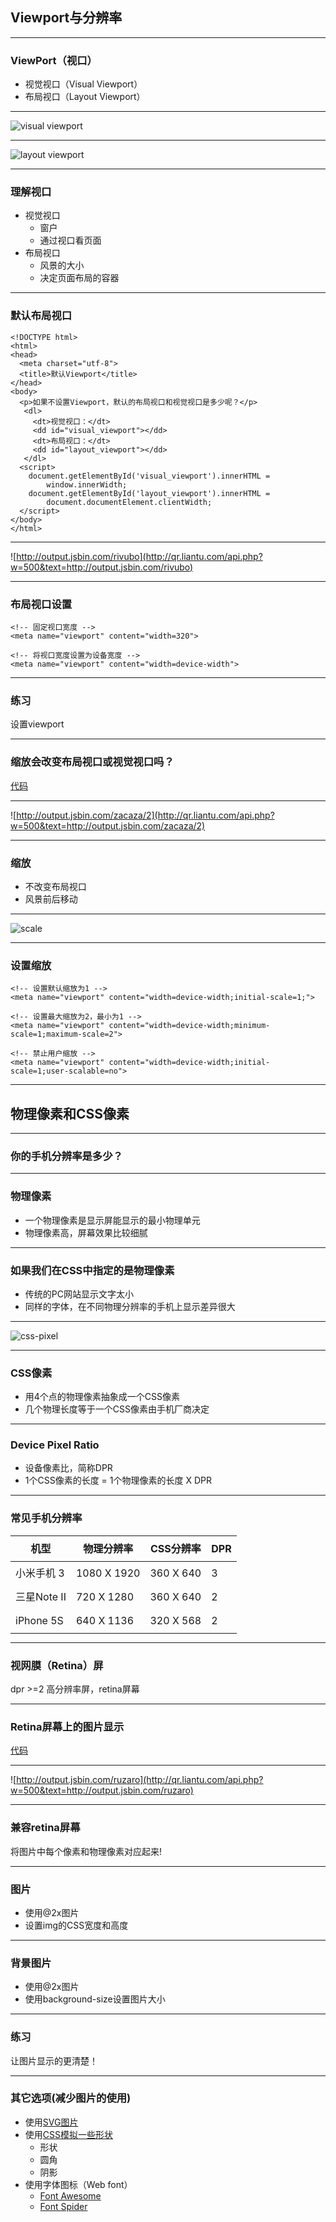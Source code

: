 ## Viewport与分辨率

---

### ViewPort（视口）

* 视觉视口（Visual Viewport）
* 布局视口（Layout Viewport）

---

![visual viewport](img/mobile/visual-viewport.png)

---

![layout viewport](img/mobile/layout-viewport.png)

---

### 理解视口

* 视觉视口
	- 窗户
	- 通过视口看页面
* 布局视口
	- 风景的大小
	- 决定页面布局的容器

---

### 默认布局视口

```markup
<!DOCTYPE html>
<html>
<head>
  <meta charset="utf-8">
  <title>默认Viewport</title>
</head>
<body>
  <p>如果不设置Viewport，默认的布局视口和视觉视口是多少呢？</p>
   <dl>
     <dt>视觉视口：</dt>
     <dd id="visual_viewport"></dd>
     <dt>布局视口：</dt>
     <dd id="layout_viewport"></dd>
   </dl>
  <script>
    document.getElementById('visual_viewport').innerHTML = 
		window.innerWidth;
    document.getElementById('layout_viewport').innerHTML = 
		document.documentElement.clientWidth;
  </script>
</body>
</html>
```

---

![http://output.jsbin.com/rivubo](http://qr.liantu.com/api.php?w=500&text=http://output.jsbin.com/rivubo)

---

### 布局视口设置

```markup
<!-- 固定视口宽度 -->
<meta name="viewport" content="width=320">

<!-- 将视口宽度设置为设备宽度 -->
<meta name="viewport" content="width=device-width">
```

---

### 练习

设置viewport

---

### 缩放会改变布局视口或视觉视口吗？

<!--<iframe src="http://jsbin.com/zacaza/2/embed?html,js" width="800" height="500"></iframe>-->
[代码](http://jsbin.com/zacaza/2/embed?html,js)

---

![http://output.jsbin.com/zacaza/2](http://qr.liantu.com/api.php?w=500&text=http://output.jsbin.com/zacaza/2)

---

### 缩放

* 不改变布局视口
* 风景前后移动

---

![scale](img/mobile/scale.png)

---

### 设置缩放

```markup
<!-- 设置默认缩放为1 -->
<meta name="viewport" content="width=device-width;initial-scale=1;">

<!-- 设置最大缩放为2，最小为1 -->
<meta name="viewport" content="width=device-width;minimum-scale=1;maximum-scale=2">

<!-- 禁止用户缩放 -->
<meta name="viewport" content="width=device-width;initial-scale=1;user-scalable=no">
```

---

## 物理像素和CSS像素

---

### 你的手机分辨率是多少？

---

### 物理像素

* 一个物理像素是显示屏能显示的最小物理单元
* 物理像素高，屏幕效果比较细腻

---

### 如果我们在CSS中指定的是物理像素

* 传统的PC网站显示文字太小
* 同样的字体，在不同物理分辨率的手机上显示差异很大

---

<img alt="css-pixel" src="img/mobile/css-pixel.png" class="dark">

---

### CSS像素

* 用4个点的物理像素抽象成一个CSS像素
* 几个物理长度等于一个CSS像素由手机厂商决定

---

### Device Pixel Ratio

* 设备像素比，简称DPR
* 1个CSS像素的长度 = 1个物理像素的长度 X DPR

---

### 常见手机分辨率

<table width="700" style="margin:auto;line-height:2">
    <thead>
        <tr>
            <th>机型</th>
            <th>物理分辨率</th>
            <th>CSS分辨率</th>
            <th>DPR</th>
        </tr>
    </thead>
    <tbody>
        <tr>
            <td>小米手机 3</td>
            <td>1080 X 1920</td>
            <td>360 X 640</td>
            <td>3</td>
        </tr>
        <tr>
            <td>三星Note II</td>
            <td>720 X 1280</td>
            <td>360 X 640</td>
            <td>2</td>
        </tr>
        <tr>
            <td>iPhone 5S</td>
            <td>640 X 1136</td>
            <td>320 X 568</td>
            <td>2</td>
        </tr>
    </tbody>
</table>

---

### 视网膜（Retina）屏

dpr >=2 高分辨率屏，retina屏幕

---

### Retina屏幕上的图片显示

[代码](http://jsbin.com/ruzaro/1/edit?html,output)

---

![http://output.jsbin.com/ruzaro](http://qr.liantu.com/api.php?w=500&text=http://output.jsbin.com/ruzaro)

---

### 兼容retina屏幕

将图片中每个像素和物理像素对应起来!

---

### 图片

* 使用@2x图片
* 设置img的CSS宽度和高度

---

### 背景图片

* 使用@2x图片
* 使用background-size设置图片大小

---

### 练习

让图片显示的更清楚！

---

### 其它选项(减少图片的使用)

* 使用[SVG图片](img/mobile/svg-demo.svg)
* 使用[CSS模拟一些形状](https://css-tricks.com/examples/ShapesOfCSS/)
    * 形状
    * 圆角
    * 阴影
* 使用字体图标（Web font）
    - [Font Awesome](http://fortawesome.github.io/Font-Awesome/icons/)
    - [Font Spider](http://font-spider.org/)



